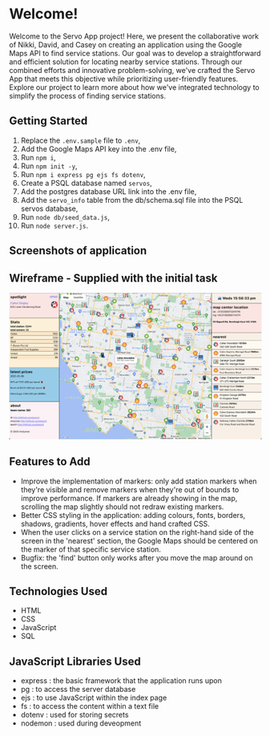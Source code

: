 # Welcome!
Welcome to the Servo App project! Here, we present the collaborative work of Nikki, David, and Casey on creating an application using the Google Maps API to find service stations. Our goal was to develop a straightforward and efficient solution for locating nearby service stations. Through our combined efforts and innovative problem-solving, we've crafted the Servo App that meets this objective while prioritizing user-friendly features. Explore our project to learn more about how we've integrated technology to simplify the process of finding service stations.


## Getting Started
1. Replace the `.env.sample` file to `.env`,
2. Add the Google Maps API key into the .env file,
3. Run `npm i`,
4. Run `npm init -y`,
5. Run `npm i express pg ejs fs dotenv`,
6. Create a PSQL database named `servos`,
7. Add the postgres database URL link into the .env file,
8. Add the `servo_info` table from the db/schema.sql file into the PSQL servos database,
9. Run `node db/seed_data.js`,
10. Run `node server.js`.


## Screenshots of application


## Wireframe - Supplied with the initial task
![Wireframe template image](images/wireframe.png)


## Features to Add
- Improve the implementation of markers: only add station markers when they're visible and remove markers when they're out of bounds to improve performance. If markers are already showing in the map, scrolling the map slightly should not redraw existing markers.
- Better CSS styling in the application: adding colours, fonts, borders, shadows, gradients, hover effects and hand crafted CSS.
- When the user clicks on a service station on the right-hand side of the screen in the 'nearest' section, the Google Maps should be centered on the marker of that specific service station.
- Bugfix: the 'find' button only works after you move the map around on the screen.


## Technologies Used
- HTML
- CSS
- JavaScript
- SQL


## JavaScript Libraries Used
- express : the basic framework that the application runs upon
- pg : to access the server database
- ejs : to use JavaScript within the index page
- fs : to access the content within a text file
- dotenv : used for storing secrets
- nodemon : used during deveopment
